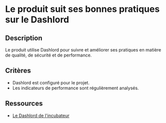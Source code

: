 # Le produit suit ses bonnes pratiques sur le Dashlord

## Description

Le produit utilise Dashlord pour suivre et améliorer ses pratiques en matière
de qualité, de sécurité et de performance.

## Critères

- Dashlord est configuré pour le projet.
- Les indicateurs de performance sont régulièrement analysés.

## Ressources

- [Le Dashlord de l'incubateur](https://dashlord.incubateur.net/)
